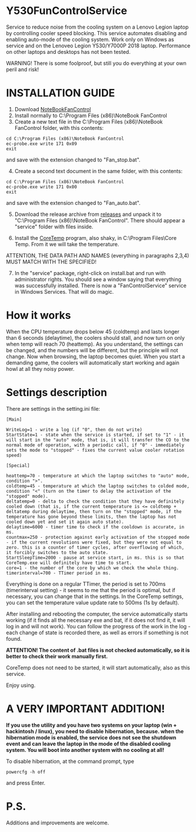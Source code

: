 # Y530FunControlService
Service to reduce noise from the cooling system on a Lenovo Legion laptop by controlling сooler speed blocking. This service automates disabling and enabling auto-mode of the cooling system.
Work only on Windows as service and on the Lenoveo Legion Y530/Y7000P 2018 laptop. Performance on other laptops and desktops has not been tested.

WARNING! There is some foolproof, but still you do everything at your own peril and risk!

# INSTALLATION GUIDE
1. Download [NoteBookFanControl](https://github.com/hirschmann/nbfc/releases/tag/1.6.3)
2. Install normally to C:\Program Files (x86)\NoteBook FanControl
3. Сreate a new text file in the C:\Program Files (x86)\NoteBook FanControl folder, with this contents:
```
cd C:\Program Files (x86)\NoteBook FanControl
ec-probe.exe write 171 0x09
exit
```
and save with the extension changed to "Fan_stop.bat".

4. Create a second text document in the same folder, with this contents:

```
cd C:\Program Files (x86)\NoteBook FanControl
ec-probe.exe write 171 0x00
exit
```
and save with the extension changed to "Fan_auto.bat".

5. Download the release archive from [releases](https://github.com/onepoint10/Y530FunControlService/releases) and unpack it to "C:\Program Files (x86)\NoteBook FanControl\". There should appear a "service" folder with files inside.

6. Install the [CoreTemp](https://4pda.to/pages/go/?u=https%3A%2F%2Fwww.alcpu.com%2FCoreTemp%2FCore-Temp-setup.exe&e=92142374) program, also shaky, in C:\Program Files\Core Temp. From it we will take the temperature.

ATTENTION, THE DATA PATH AND NAMES (everything in paragraphs 2,3,4) MUST MATCH WITH THE SPECIFIED!

7. In the "service" package, right-click on install.bat and run with administrator rights. You should see a window saying that everything was successfully installed.
There is now a "FanControlService" service in Windows Services. That will do magic.

# How it works 
When the CPU temperature drops below 45 (coldtemp) and lasts longer than 6 seconds (delaytime), the coolers should stall, and now turn on only when temp will reach 70 (heattemp). As you understand, the settings can be changed, and the numbers will be different, but the principle will not change. Now when browsing, the laptop becomes quiet. When you start a demanding game, the coolers will automatically start working and again howl at all they noisy power.

# Settings description 
There are settings in the setting.ini file:
```
[Main]

WriteLog=1 - write a log (if "0", then do not write)
StartState=1 - state when the service is started, if set to "1" - it will start in the "auto" mode, that is, it will transfer the CO to the normal mode of operation, with a periodic call, if "0" - immediately sets the mode to "stopped" - fixes the current value cooler rotation speed)

[Special]

heattemp=70 - temperature at which the laptop switches to "auto" mode, condition ">".
coldtemp=45 - temperature at which the laptop switches to colded mode, condition "<" (turn on the timer to delay the activation of the "stopped" mode).
deltatemp=0 - delta to check the condition that they have definitely cooled down (that is, if the current temperature is <= coldtemp + deltatemp during delaytime, then turn on the "stopped" mode, if the temperature has gone beyond these limits, then the laptop has not cooled down yet and set it again auto state).
delaytime=6000 - timer time to check if the cooldown is accurate, in ms.
countmax=250 - protection against early activation of the stopped mode - if the current revolutions were fixed, but they were not equal to zero. this is a counter of timer cycles, after overflowing of which, it forcibly switches to the auto state.
StartSleepTime=2000 - pause at service start, in ms. this is so that CoreTemp.exe will definitely have time to start.
core=1 - the number of the core by which we check the whole thing.
timerinterval=700 - TTimer period in ms.
```

Everything is done on a regular TTimer, the period is set to 700ms (timerinterval setting) -  it seems to me that the period is optimal, but if necessary, you can change that in the settings. In the CoreTemp settings, you can set the temperature value update rate to 500ms (1s by default). 

After installing and rebooting the computer, the service automatically starts working (if it finds all the necessary exe and bat, if it does not find it, it will log in and will not work). You can follow the progress of the work in the log - each change of state is recorded there, as well as errors if something is not found.

**ATTENTION! The content of .bat files is not checked automatically, so it is better to check their work manually first.**

CoreTemp does not need to be started, it will start automatically, also as this service.

Enjoy using.

# A VERY IMPORTANT ADDITION! 

**If you use the utility and you have two systems on your laptop (win + hackintosh / linux), you need to disable hibernation, because. when the hibernation mode is enabled, the service does not see the shutdown event and can leave the laptop in the mode of the disabled cooling system. You will boot into another system with no cooling at all!**

To disable hibernation, at the command prompt, type 
```
powercfg -h off 
```
and press Enter.

# P.S. 
Additions and improvements are welcome.
